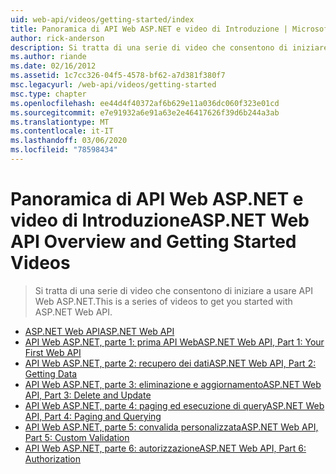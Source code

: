 ```yaml
---
uid: web-api/videos/getting-started/index
title: Panoramica di API Web ASP.NET e video di Introduzione | Microsoft Docs
author: rick-anderson
description: Si tratta di una serie di video che consentono di iniziare a usare API Web ASP.NET.
ms.author: riande
ms.date: 02/16/2012
ms.assetid: 1c7cc326-04f5-4578-bf62-a7d381f380f7
msc.legacyurl: /web-api/videos/getting-started
msc.type: chapter
ms.openlocfilehash: ee44d4f40372af6b629e11a036dc060f323e01cd
ms.sourcegitcommit: e7e91932a6e91a63e2e46417626f39d6b244a3ab
ms.translationtype: MT
ms.contentlocale: it-IT
ms.lasthandoff: 03/06/2020
ms.locfileid: "78598434"
---
```

# <a name="aspnet-web-api-overview-and-getting-started-videos"></a><span data-ttu-id="4e0a9-103">Panoramica di API Web ASP.NET e video di Introduzione</span><span class="sxs-lookup"><span data-stu-id="4e0a9-103">ASP.NET Web API Overview and Getting Started Videos</span></span>

> <span data-ttu-id="4e0a9-104">Si tratta di una serie di video che consentono di iniziare a usare API Web ASP.NET.</span><span class="sxs-lookup"><span data-stu-id="4e0a9-104">This is a series of videos to get you started with ASP.NET Web API.</span></span>

- [<span data-ttu-id="4e0a9-105">ASP.NET Web API</span><span class="sxs-lookup"><span data-stu-id="4e0a9-105">ASP.NET Web API</span></span>](aspnet-web-api.md)
- [<span data-ttu-id="4e0a9-106">API Web ASP.NET, parte 1: prima API Web</span><span class="sxs-lookup"><span data-stu-id="4e0a9-106">ASP.NET Web API, Part 1: Your First Web API</span></span>](your-first-web-api.md)
- [<span data-ttu-id="4e0a9-107">API Web ASP.NET, parte 2: recupero dei dati</span><span class="sxs-lookup"><span data-stu-id="4e0a9-107">ASP.NET Web API, Part 2: Getting Data</span></span>](getting-data.md)
- [<span data-ttu-id="4e0a9-108">API Web ASP.NET, parte 3: eliminazione e aggiornamento</span><span class="sxs-lookup"><span data-stu-id="4e0a9-108">ASP.NET Web API, Part 3: Delete and Update</span></span>](delete-and-update.md)
- [<span data-ttu-id="4e0a9-109">API Web ASP.NET, parte 4: paging ed esecuzione di query</span><span class="sxs-lookup"><span data-stu-id="4e0a9-109">ASP.NET Web API, Part 4: Paging and Querying</span></span>](paging-and-querying.md)
- [<span data-ttu-id="4e0a9-110">API Web ASP.NET, parte 5: convalida personalizzata</span><span class="sxs-lookup"><span data-stu-id="4e0a9-110">ASP.NET Web API, Part 5: Custom Validation</span></span>](custom-validation.md)
- [<span data-ttu-id="4e0a9-111">API Web ASP.NET, parte 6: autorizzazione</span><span class="sxs-lookup"><span data-stu-id="4e0a9-111">ASP.NET Web API, Part 6: Authorization</span></span>](authorization.md)
